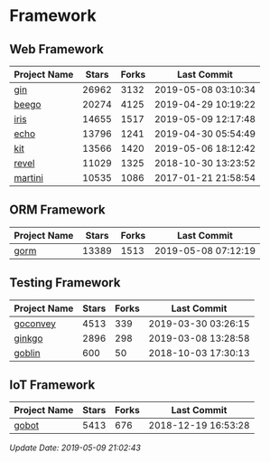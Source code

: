 # Framework

## Web Framework

| Project Name | Stars | Forks | Last Commit |
| ------------ | ----- | ----- | ----------- |
| [gin](https://github.com/gin-gonic/gin) | 26962 | 3132 | 2019-05-08 03:10:34 |
| [beego](https://github.com/astaxie/beego) | 20274 | 4125 | 2019-04-29 10:19:22 |
| [iris](https://github.com/kataras/iris) | 14655 | 1517 | 2019-05-09 12:17:48 |
| [echo](https://github.com/labstack/echo) | 13796 | 1241 | 2019-04-30 05:54:49 |
| [kit](https://github.com/go-kit/kit) | 13566 | 1420 | 2019-05-06 18:12:42 |
| [revel](https://github.com/revel/revel) | 11029 | 1325 | 2018-10-30 13:23:52 |
| [martini](https://github.com/go-martini/martini) | 10535 | 1086 | 2017-01-21 21:58:54 |

## ORM Framework

| Project Name | Stars | Forks | Last Commit |
| ------------ | ----- | ----- | ----------- |
| [gorm](https://github.com/jinzhu/gorm) | 13389 | 1513 | 2019-05-08 07:12:19 |

## Testing Framework

| Project Name | Stars | Forks | Last Commit |
| ------------ | ----- | ----- | ----------- |
| [goconvey](https://github.com/smartystreets/goconvey) | 4513 | 339 | 2019-03-30 03:26:15 |
| [ginkgo](https://github.com/onsi/ginkgo) | 2896 | 298 | 2019-03-08 13:28:58 |
| [goblin](https://github.com/franela/goblin) | 600 | 50 | 2018-10-03 17:30:13 |

## IoT Framework

| Project Name | Stars | Forks | Last Commit |
| ------------ | ----- | ----- | ----------- |
| [gobot](https://github.com/hybridgroup/gobot) | 5413 | 676 | 2018-12-19 16:53:28 |

*Update Date: 2019-05-09 21:02:43*